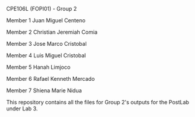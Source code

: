 CPE106L (FOPI01) - Group 2

Member 1 Juan Miguel Centeno 

Member 2 Christian Jeremiah Comia 

Member 3 Jose Marco Cristobal 

Member 4 Luis Miguel Cristobal 

Member 5 Hanah Limjoco 

Member 6 Rafael Kenneth Mercado 

Member 7 Shiena Marie Nidua

This repository contains all the files for Group 2's outputs for the PostLab under Lab 3.
